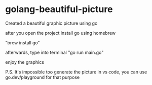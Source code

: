 # golang-beautiful-picture
Created a beautiful graphic picture using go

after you open the project install go using homebrew

"brew install go"

afterwards, type into terminal "go run main.go"

enjoy the graphics 

P.S. It's impossible too generate the picture in vs code, you can use go.dev/playground for that purpose
